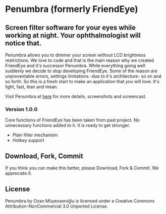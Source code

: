 # Penumbra (formerly FriendEye)
## Screen filter software for your eyes while working at night. Your ophthalmologist will notice that.

Penumbra allows you to dimmer your screen without LCD brightness restrictions. We love to code and that is the main reason why we created FriendEye and it's successor Penumbra. While everything going well suddenly we decide to stop developing FriendEye. Some of the reason are unpreventable errors, settings limitations -due to it's architecture- so on and so forth. So this is a fresh start to make an application that you will love. It's light, fast, lean and mean.

Visit Penumbra at [here](http://www.ozanmuyes.com/penumbra) for more details, screenshots and screencast.

### Version 1.0.0
Core functions of FriendEye has been taken from past project. No unnecessary functions added to it. It is ready to get stronger.
* Plain filter mechanism
* Hotkey support

## Download, Fork, Commit
If you think you can make this better, please Download, Fork & Commit. We appreciate it.

## License
Penumbra by Ozan Müyesseroğlu is licensed under a Creative Commons Attribution-NonCommercial 3.0 Unported License.